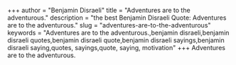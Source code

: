 +++
author = "Benjamin Disraeli"
title = "Adventures are to the adventurous."
description = "the best Benjamin Disraeli Quote: Adventures are to the adventurous."
slug = "adventures-are-to-the-adventurous"
keywords = "Adventures are to the adventurous.,benjamin disraeli,benjamin disraeli quotes,benjamin disraeli quote,benjamin disraeli sayings,benjamin disraeli saying,quotes, sayings,quote, saying, motivation"
+++
Adventures are to the adventurous.
